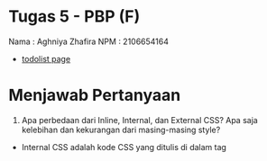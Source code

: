 # Tugas 5 - PBP (F)

Nama : Aghniya Zhafira
NPM : 2106654164

- [todolist page](https://tugas2pbpaghniya.herokuapp.com/todolist/)

# Menjawab Pertanyaan

1. Apa perbedaan dari Inline, Internal, dan External CSS? Apa saja kelebihan dan kekurangan dari masing-masing style?

- Internal CSS adalah kode CSS yang ditulis di dalam tag <style> dan kode HTML dituliskan di bagian atas (header) file HTML. Internal CSS dapat digunakan untuk membuat tampilan pada satu halaman website dan tidak digunakan pada halaman website yang lain.

- Eksternal CSS adalah kode CSS yang ditulis terpisah dengan kode HTML Eksternal CSS ditulis di sebuah file khusus yang berekstensi .css. File eksternal CSS biasanya diletakkan setelah bagian <head> pada halaman.

- Inline CSS adalah kode CSS yang ditulis langsung pada atribut elemen HTML. Setiap elemen HTML memiliki atribut style, di situ lah inline CSS ditulis.

Berikut tabel kelebihan dan kekurangan :
![Kelebihan dan kekurangan ](https://user-images.githubusercontent.com/93356052/194206309-378847ee-0577-4c68-ac20-a9f6f8550656.jpg)

2. Jelaskan tag HTML5 yang kamu ketahui.

Berikut merupakan beberapa contoh tag HTML 5

- <a> -> mendefenisikan sebuah hyperlink yang dimana link tersebut dapat merujuk ke halaman lain
- <b> -> membuat text menjadi bold
- <body> -> mendefenisikan isi dari suatu HTML yang akan ditampilkan pada browsernya.
- <br> -> membuat sebuah line break.
- <button> -> membuat sebuah button yang dapat di click
- <div>	->  mengelompokkan elemen atau tag agar menjadi satu group
- <form> ->	membuat sebuah form pada HTML yang dapat di-input oleh user
- <header> -> memberikan informasi tentang dokumen
- <h1> to <h6> -> headings pada html
- <input> -> mendefenisikan input untuk user
- <link> ->	mendefenisikan hubungan file html dengan file eksternal
- <ol> -> mendefenisikan sebuah  ordered list.
- <p> -> membuat sebuah paragraph
- <style> -> menambahkan design pada html seperti font,warna atau ukuran font dll
- <table> -> membuat sebuah table
- <td> -> mendefenisikan cell pada sebuah table
- <textarea> -> sebuah tempat untuk user dapat meng-input sebuah text
- <th> -> header  dari sebuah table.
- <title> -> judul dokumen HTML.
- <tr> -> mendefenisikan row dari sebuah table
- <u> -> mendefenisikan text mempunyai garis bawah
- <ul> -> mendefenisikan sebuah unordered list.

3. Jelaskan tipe-tipe CSS selector yang kamu ketahui.

Terdapat 6 selektor CSS, diantaranya :

1. Selektor Tag (Type Selector)
   Selektor ini akan memilih elemen berdasarkan nama tag.

2. Selektor Class
   Selektor class adalah selektor yang memilih elemen berdasarkan nama class yang diberikan. Selektor class dibuat dengan tanda titik di depannya.

3. Selektor ID
   Selektor ID hampir sama dengan class. Bedanya, ID bersifat unik. Hanya boleh digunakan oleh satu elemen saja.

4. Selektor Atribut
   Selektor atribut adalah selektor yang memilik elemen berdasarkan atribut. Selektor ini hampir sama seperti selektor Tag.

5. Selektor Universal
   Selektor universal adalah selektor yang digunakan untuk menyeleksi semua elemen pada jangkaua (scope) tertentu.

6. Pseudo Selektor
   Pseudo selektor adalah selektor untuk memilih elemen semu seperti state pada elemen, elemen before dan after, elemen ganjil, dan sebagainya.

7. Jelaskan bagaimana cara kamu mengimplementasikan checklist di atas.

- Untuk mengimplementasikan checklist yang ada, saya melakukan import bootstrap CSS pada html
- Tambahkan dan sesuaikan juga style bootstrap pada masing-masing file
- pada todolist.html saya membuat card pada setiap task yang ditambahkan
- untuk menjaga setiap halaman responsif, terdapat beberapa cara, salah satunya dengan menambahkan @media screen and (max-width: 700px) {
  .column {
  width: 100%;
  }
  }
  pada bagian style
